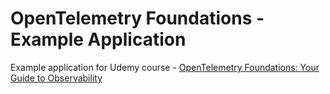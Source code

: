 # OpenTelemetry Foundations - Example Application

Example application for Udemy course - [OpenTelemetry Foundations: Your Guide to Observability](https://www.udemy.com/course/opentelemetry-foundations)